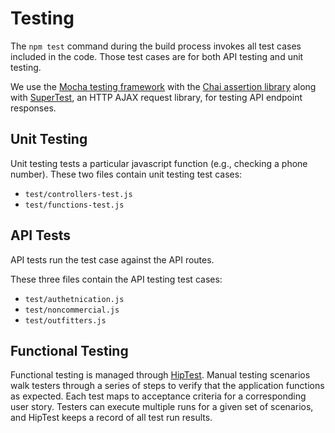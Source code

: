 # Testing 

The `npm test` command during the build process invokes all test cases included in the code. Those test cases are for both API testing and unit testing.

We use the [Mocha testing framework](https://www.npmjs.com/package/mocha) with the [Chai assertion library](https://www.npmjs.com/package/chai) along with [SuperTest](https://www.npmjs.com/package/supertest), an HTTP AJAX request library, for testing API endpoint responses.

## Unit Testing

Unit testing tests a particular javascript function (e.g., checking a phone number).
These two files contain unit testing test cases:
- `test/controllers-test.js`
- `test/functions-test.js`

## API Tests

API tests run the test case against the API routes.

These three files contain the API testing test cases:
- `test/authetnication.js`
- `test/noncommercial.js`
- `test/outfitters.js`

## Functional Testing

Functional testing is managed through [HipTest](https://hiptest.net/). Manual testing scenarios walk testers through a series of steps to verify that the application functions as expected. Each test maps to acceptance criteria for a corresponding user story. Testers can execute multiple runs for a given set of scenarios, and HipTest keeps a record of all test run results.  
